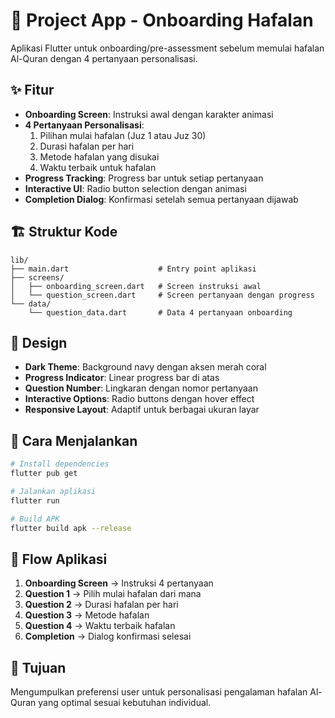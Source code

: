 # 🚀 Project App - Onboarding Hafalan

Aplikasi Flutter untuk onboarding/pre-assessment sebelum memulai hafalan Al-Quran dengan 4 pertanyaan personalisasi.

## ✨ Fitur

- **Onboarding Screen**: Instruksi awal dengan karakter animasi
- **4 Pertanyaan Personalisasi**: 
  1. Pilihan mulai hafalan (Juz 1 atau Juz 30)
  2. Durasi hafalan per hari
  3. Metode hafalan yang disukai
  4. Waktu terbaik untuk hafalan
- **Progress Tracking**: Progress bar untuk setiap pertanyaan
- **Interactive UI**: Radio button selection dengan animasi
- **Completion Dialog**: Konfirmasi setelah semua pertanyaan dijawab

## 🏗️ Struktur Kode

```
lib/
├── main.dart                    # Entry point aplikasi
├── screens/
│   ├── onboarding_screen.dart   # Screen instruksi awal
│   └── question_screen.dart     # Screen pertanyaan dengan progress
└── data/
    └── question_data.dart       # Data 4 pertanyaan onboarding
```

## 🎨 Design

- **Dark Theme**: Background navy dengan aksen merah coral
- **Progress Indicator**: Linear progress bar di atas
- **Question Number**: Lingkaran dengan nomor pertanyaan
- **Interactive Options**: Radio buttons dengan hover effect
- **Responsive Layout**: Adaptif untuk berbagai ukuran layar

## 🚀 Cara Menjalankan

```bash
# Install dependencies
flutter pub get

# Jalankan aplikasi
flutter run

# Build APK
flutter build apk --release
```

## 📱 Flow Aplikasi

1. **Onboarding Screen** → Instruksi 4 pertanyaan
2. **Question 1** → Pilih mulai hafalan dari mana
3. **Question 2** → Durasi hafalan per hari
4. **Question 3** → Metode hafalan
5. **Question 4** → Waktu terbaik hafalan
6. **Completion** → Dialog konfirmasi selesai

## 🎯 Tujuan

Mengumpulkan preferensi user untuk personalisasi pengalaman hafalan Al-Quran yang optimal sesuai kebutuhan individual.